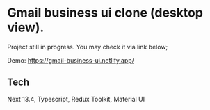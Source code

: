 # Gmail business ui clone (desktop view). 

Project still in progress. You may check it via link below;

Demo: https://gmail-business-ui.netlify.app/


## Tech

Next 13.4, Typescript, Redux Toolkit, Material UI 

